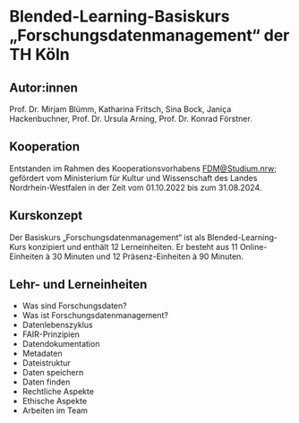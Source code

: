 # Blended-Learning-Basiskurs „Forschungsdatenmanagement“ der TH Köln

## Autor:innen
Prof. Dr. Mirjam Blümm, Katharina Fritsch, Sina Bock, Janiça Hackenbuchner, Prof. Dr. Ursula Arning, Prof. Dr. Konrad Förstner.

## Kooperation
Entstanden im Rahmen des Kooperationsvorhabens FDM@Studium.nrw; gefördert vom Ministerium für Kultur und Wissenschaft des Landes Nordrhein-Westfalen in der Zeit vom 01.10.2022 bis zum 31.08.2024.

## Kurskonzept
Der Basiskurs „Forschungsdatenmanagement“ ist als Blended-Learning-Kurs konzipiert und enthält 12 Lerneinheiten. Er besteht aus 11 Online-Einheiten à 30 Minuten und 12 Präsenz-Einheiten à 90 Minuten. 

## Lehr- und Lerneinheiten

- Was sind Forschungsdaten?
- Was ist Forschungsdatenmanagement?
- Datenlebenszyklus
- FAIR-Prinzipien
- Datendokumentation
- Metadaten
- Dateistruktur
- Daten speichern
- Daten finden
- Rechtliche Aspekte
- Ethische Aspekte
- Arbeiten im Team

